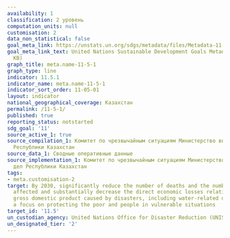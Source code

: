 ```yaml
---
availability: 1
classification: 2 уровень
computation_units: null
customisation: 2
data_non_statistical: false
goal_meta_link: https://unstats.un.org/sdgs/metadata/files/Metadata-11-05-01.pdf
goal_meta_link_text: United Nations Sustainable Development Goals Metadata (PDF 224
  KB)
graph_title: meta.name-11-5-1
graph_type: line
indicator: 11.5.1
indicator_name: meta.name-11-5-1
indicator_sort_order: 11-05-01
layout: indicator
national_geographical_coverage: Казахстан
permalink: /11-5-1/
published: true
reporting_status: notstarted
sdg_goal: '11'
source_active_1: true
source_compilation_1: Комитет по чрезвычайным ситуациям Министерство внутренних дел
  Республики Казахстан
source_data_1: Сводные оперативные данные
source_implementation_1: Комитет по чрезвычайным ситуациям Министерство внутренних
  дел Республики Казахстан
tags:
- meta.customisation-2
target: By 2030, significantly reduce the number of deaths and the number of people
  affected and substantially decrease the direct economic losses relative to global
  gross domestic product caused by disasters, including water-related disasters, with
  a focus on protecting the poor and people in vulnerable situations
target_id: '11.5'
un_custodian_agency: United Nations Office for Disaster Reduction (UNISDR)
un_designated_tier: '2'
---
```

